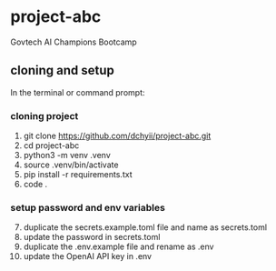 # project-abc

Govtech AI Champions Bootcamp

## cloning and setup

In the terminal or command prompt:

### cloning project

1. git clone https://github.com/dchyii/project-abc.git
2. cd project-abc
3. python3 -m venv .venv
4. source .venv/bin/activate
5. pip install -r requirements.txt
6. code .

### setup password and env variables

7. duplicate the secrets.example.toml file and name as secrets.toml
8. update the password in secrets.toml
9. duplicate the .env.example file and rename as .env
10. update the OpenAI API key in .env
